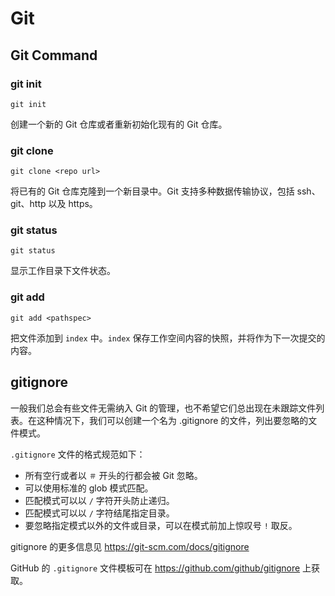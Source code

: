 # Git

## Git Command

### git init

```
git init
```

创建一个新的 Git 仓库或者重新初始化现有的 Git 仓库。

### git clone

```
git clone <repo url>
```

将已有的 Git 仓库克隆到一个新目录中。Git 支持多种数据传输协议，包括 ssh、git、http 以及 https。

### git status

```
git status
```

显示工作目录下文件状态。

### git add

```
git add <pathspec>
```

把文件添加到 `index` 中。`index` 保存工作空间内容的快照，并将作为下一次提交的内容。

## gitignore

一般我们总会有些文件无需纳入 Git 的管理，也不希望它们总出现在未跟踪文件列表。在这种情况下，我们可以创建一个名为 .gitignore 的文件，列出要忽略的文件模式。

`.gitignore` 文件的格式规范如下：
* 所有空行或者以 `＃` 开头的行都会被 Git 忽略。
* 可以使用标准的 glob 模式匹配。
* 匹配模式可以以 `/` 字符开头防止递归。
* 匹配模式可以以 `/` 字符结尾指定目录。
* 要忽略指定模式以外的文件或目录，可以在模式前加上惊叹号 `!` 取反。

gitignore 的更多信息见 https://git-scm.com/docs/gitignore

GitHub 的 `.gitignore` 文件模板可在 https://github.com/github/gitignore 上获取。
